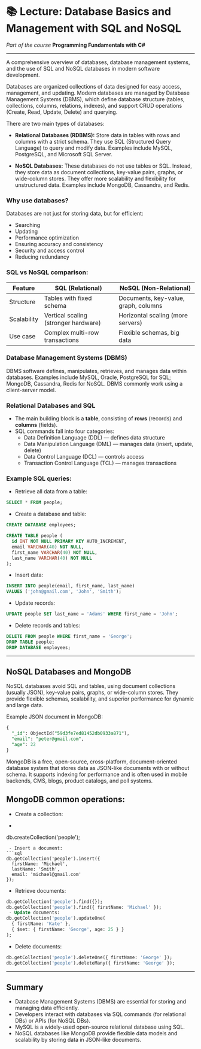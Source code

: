 # 📚 Lecture: Database Basics and Management with SQL and NoSQL  
*Part of the course* **Programming Fundamentals with C#**

---

A comprehensive overview of databases, database management systems, and the use of SQL and NoSQL databases in modern software development.

Databases are organized collections of data designed for easy access, management, and updating. Modern databases are managed by Database Management Systems (DBMS), which define database structure (tables, collections, columns, relations, indexes), and support CRUD operations (Create, Read, Update, Delete) and querying.

There are two main types of databases:

- **Relational Databases (RDBMS):** Store data in tables with rows and columns with a strict schema. They use SQL (Structured Query Language) to query and modify data. Examples include MySQL, PostgreSQL, and Microsoft SQL Server.

- **NoSQL Databases:** These databases do not use tables or SQL. Instead, they store data as document collections, key-value pairs, graphs, or wide-column stores. They offer more scalability and flexibility for unstructured data. Examples include MongoDB, Cassandra, and Redis.

### Why use databases?

Databases are not just for storing data, but for efficient:

- Searching  
- Updating  
- Performance optimization  
- Ensuring accuracy and consistency  
- Security and access control  
- Reducing redundancy  

### SQL vs NoSQL comparison:

| Feature               | SQL (Relational)                        | NoSQL (Non-Relational)                 |
|-----------------------|---------------------------------------|---------------------------------------|
| Structure             | Tables with fixed schema               | Documents, key-value, graph, columns  |
| Scalability           | Vertical scaling (stronger hardware)  | Horizontal scaling (more servers)     |
| Use case              | Complex multi-row transactions         | Flexible schemas, big data             |

### Database Management Systems (DBMS)

DBMS software defines, manipulates, retrieves, and manages data within databases. Examples include MySQL, Oracle, PostgreSQL for SQL; MongoDB, Cassandra, Redis for NoSQL. DBMS commonly work using a client-server model.

### Relational Databases and SQL

- The main building block is a **table**, consisting of **rows** (records) and **columns** (fields).  
- SQL commands fall into four categories:  
  - Data Definition Language (DDL) — defines data structure  
  - Data Manipulation Language (DML) — manages data (insert, update, delete)  
  - Data Control Language (DCL) — controls access  
  - Transaction Control Language (TCL) — manages transactions  

### Example SQL queries:

- Retrieve all data from a table:  
```sql
SELECT * FROM people;
```
 - Create a database and table:
```sql
CREATE DATABASE employees;
```
```sql
CREATE TABLE people (
  id INT NOT NULL PRIMARY KEY AUTO_INCREMENT,
  email VARCHAR(40) NOT NULL,
  first_name VARCHAR(40) NOT NULL,
  last_name VARCHAR(40) NOT NULL
);
```
 - Insert data:
```sql
INSERT INTO people(email, first_name, last_name)
VALUES ('john@gmail.com', 'John', 'Smith');
```
 - Update records:
```sql
UPDATE people SET last_name = 'Adams' WHERE first_name = 'John';
```
 - Delete records and tables:
```sql
DELETE FROM people WHERE first_name = 'George';
DROP TABLE people;
DROP DATABASE employees;
```

---

## NoSQL Databases and MongoDB
NoSQL databases avoid SQL and tables, using document collections (usually JSON), key-value pairs, graphs, or wide-column stores. They provide flexible schemas, scalability, and superior performance for dynamic and large data.

Example JSON document in MongoDB:
```sql
{
  "_id": ObjectId("59d3fe7ed81452db0933a871"),
  "email": "peter@gmail.com",
  "age": 22
}
```
MongoDB is a free, open-source, cross-platform, document-oriented database system that stores data as JSON-like documents with or without schema. It supports indexing for performance and is often used in mobile backends, CMS, blogs, product catalogs, and poll systems.

## MongoDB common operations:
 - Create a collection:
 - ```sql
db.createCollection('people');
```
 - Insert a document:
```sql
db.getCollection('people').insert({
  firstName: 'Michael',
  lastName: 'Smith',
  email: 'michael@gmail.com'
});
```
 - Retrieve documents:
```sql
db.getCollection('people').find({});
db.getCollection('people').find({ firstName: 'Michael' });
 - Update documents:
db.getCollection('people').updateOne(
  { firstName: 'Kate' },
  { $set: { firstName: 'George', age: 25 } }
);
```
 - Delete documents:
```sql
db.getCollection('people').deleteOne({ firstName: 'George' });
db.getCollection('people').deleteMany({ firstName: 'George' });
```

---

## Summary
 - Database Management Systems (DBMS) are essential for storing and managing data efficiently.
 - Developers interact with databases via SQL commands (for relational DBs) or APIs (for NoSQL DBs).
 - MySQL is a widely-used open-source relational database using SQL.
 - NoSQL databases like MongoDB provide flexible data models and scalability by storing data in JSON-like documents.

